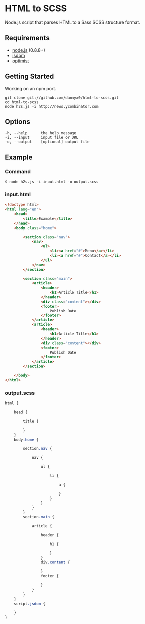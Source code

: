 # HTML to SCSS

Node.js script that parses HTML to a Sass SCSS structure format.

## Requirements

- [node.js](nodejs.org) (0.8.8+)
- [jsdom](https://github.com/tmpvar/jsdom)
- [optimist](https://github.com/substack/node-optimist)

## Getting Started

Working on an npm port.

	git clone git://github.com/dannyx0/html-to-scss.git
	cd html-to-scss
	node h2s.js -i http://news.ycombinator.com

## Options

	-h, --help		the help message
	-i, --input		input file or URL
	-o, --output	[optional] output file

## Example

### Command

	$ node h2s.js -i input.html -o output.scss

### input.html

````html
<!doctype html>
<html lang="en">
	<head>
		<title>Example</title>
	</head>
	<body class="home">

		<section class="nav">
			<nav>
				<ul>
					<li><a href="#">Menu</a></li>
					<li><a href="#">Contact</a></li>
				</ul>
			</nav>
		</section>

		<section class="main">
			<article>
				<header>
					<h1>Article Title</h1>
				</header>
				<div class="content"></div>
				<footer>
					Publish Date
				</footer>
			</article>
			<article>
				<header>
					<h1>Article Title</h1>
				</header>
				<div class="content"></div>
				<footer>
					Publish Date
				</footer>
			</article>
		</section>

	</body>
</html>
````

### output.scss

````scss
html {

	head {

		title {

		}
	}
	body.home {

		section.nav {

			nav {

				ul {

					li {

						a {

						}
					}
				}
			}
		}
		section.main {

			article {

				header {

					h1 {

					}
				}
				div.content {

				}
				footer {

				}
			}
		}
	}
	script.jsdom {

	}
}
````